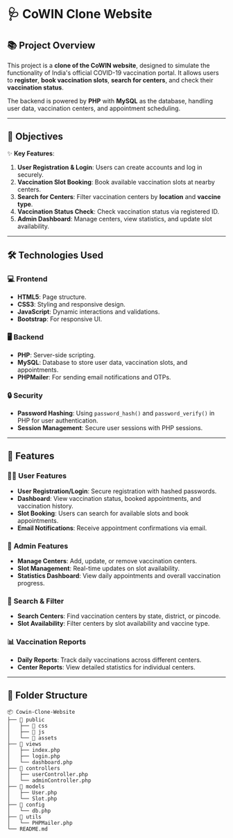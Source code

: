 # 🩺 CoWIN Clone Website



## 📚 Project Overview
This project is a **clone of the CoWIN website**, designed to simulate the functionality of India's official COVID-19 vaccination portal. It allows users to **register**, **book vaccination slots**, **search for centers**, and check their **vaccination status**. 

The backend is powered by **PHP** with **MySQL** as the database, handling user data, vaccination centers, and appointment scheduling.

---

## 🎯 Objectives
✨ **Key Features**:
1. **User Registration & Login**: Users can create accounts and log in securely.
2. **Vaccination Slot Booking**: Book available vaccination slots at nearby centers.
3. **Search for Centers**: Filter vaccination centers by **location** and **vaccine type**.
4. **Vaccination Status Check**: Check vaccination status via registered ID.
5. **Admin Dashboard**: Manage centers, view statistics, and update slot availability.

---

## 🛠️ Technologies Used

### 💻 Frontend
- **HTML5**: Page structure.
- **CSS3**: Styling and responsive design.
- **JavaScript**: Dynamic interactions and validations.
- **Bootstrap**: For responsive UI.

### 🖥️ Backend
- **PHP**: Server-side scripting.
- **MySQL**: Database to store user data, vaccination slots, and appointments.
- **PHPMailer**: For sending email notifications and OTPs.

### 🔒 Security
- **Password Hashing**: Using `password_hash()` and `password_verify()` in PHP for user authentication.
- **Session Management**: Secure user sessions with PHP sessions.

---

## 🔧 Features

### 👨‍💻 **User Features**
- **User Registration/Login**: Secure registration with hashed passwords.
- **Dashboard**: View vaccination status, booked appointments, and vaccination history.
- **Slot Booking**: Users can search for available slots and book appointments.
- **Email Notifications**: Receive appointment confirmations via email.

### 🏥 **Admin Features**
- **Manage Centers**: Add, update, or remove vaccination centers.
- **Slot Management**: Real-time updates on slot availability.
- **Statistics Dashboard**: View daily appointments and overall vaccination progress.

### 🔎 **Search & Filter**
- **Search Centers**: Find vaccination centers by state, district, or pincode.
- **Slot Availability**: Filter centers by slot availability and vaccine type.

### 📊 **Vaccination Reports**
- **Daily Reports**: Track daily vaccinations across different centers.
- **Center Reports**: View detailed statistics for individual centers.

---

## 📂 Folder Structure

```plaintext
📦 Cowin-Clone-Website
├── 📁 public
│   ├── 📁 css
│   ├── 📁 js
│   └── 📁 assets
├── 📁 views
│   ├── index.php
│   ├── login.php
│   └── dashboard.php
├── 📁 controllers
│   ├── userController.php
│   └── adminController.php
├── 📁 models
│   ├── User.php
│   └── Slot.php
├── 📁 config
│   └── db.php
├── 📁 utils
│   └── PHPMailer.php
└── README.md
